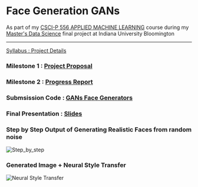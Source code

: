 # Face Generation GANs

As part of my [CSCI-P 556 APPLIED MACHINE LEARNING](https://luddy.indiana.edu/academics/courses/class/iub-spring-2021-csci-p556) course during my [Master's Data Science](https://datascience.indiana.edu/programs/residential/index.html) final project at Indiana University Bloomington 

--------
[Syllabus : Project Details](files/Project_Details.pdf)



### Milestone 1 : [Project Proposal](Files/Project_Proposal.pdf)
### Milestone 2 : [Progress Report](Files/First_Report.pdf)
### Submsission Code : [GANs Face Generators](face_generator_gans.ipynb)
### Final Presentation : [Slides](Files/Final_proj_gans.pdf)

### Step by Step Output of Generating Realistic Faces from random noise 

![Step_by_step](Files/human_face_generator.gif)


### Generated Image + Neural Style Transfer 

![Neural Style Transfer](Files/Neural_Style_Transfer.png)




